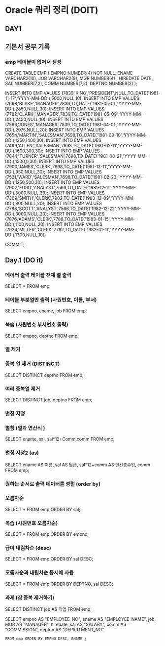# Oracle 쿼리 정리 (DOIT)

## DAY1
## 기본서 공부 기록

### emp 테이블이 없어서 생성 
CREATE TABLE EMP (
 EMPNO               NUMBER(4) NOT NULL,
 ENAME               VARCHAR2(10),
 JOB                 VARCHAR2(9),
 MGR                 NUMBER(4) ,
 HIREDATE            DATE,
 SAL                 NUMBER(7,2),
 COMM                NUMBER(7,2),
 DEPTNO              NUMBER(2) 
 );
 
INSERT INTO EMP VALUES (7839,'KING','PRESIDENT',NULL,TO_DATE('1981-11-17','YYYY-MM-DD'),5000,NULL,10);
INSERT INTO EMP VALUES (7698,'BLAKE','MANAGER',7839,TO_DATE('1981-05-01','YYYY-MM-DD'),2850,NULL,30);
INSERT INTO EMP VALUES (7782,'CLARK','MANAGER',7839,TO_DATE('1981-05-09','YYYY-MM-DD'),2450,NULL,10);
INSERT INTO EMP VALUES (7566,'JONES','MANAGER',7839,TO_DATE('1981-04-01','YYYY-MM-DD'),2975,NULL,20);
INSERT INTO EMP VALUES (7654,'MARTIN','SALESMAN',7698,TO_DATE('1981-09-10','YYYY-MM-DD'),1250,1400,30);
INSERT INTO EMP VALUES (7499,'ALLEN','SALESMAN',7698,TO_DATE('1981-02-11','YYYY-MM-DD'),1600,300,30);
INSERT INTO EMP VALUES (7844,'TURNER','SALESMAN',7698,TO_DATE('1981-08-21','YYYY-MM-DD'),1500,0,30);
INSERT INTO EMP VALUES (7900,'JAMES','CLERK',7698,TO_DATE('1981-12-11','YYYY-MM-DD'),950,NULL,30);
INSERT INTO EMP VALUES (7521,'WARD','SALESMAN',7698,TO_DATE('1981-02-23','YYYY-MM-DD'),1250,500,30);
INSERT INTO EMP VALUES (7902,'FORD','ANALYST',7566,TO_DATE('1981-12-11','YYYY-MM-DD'),3000,NULL,20);
INSERT INTO EMP VALUES (7369,'SMITH','CLERK',7902,TO_DATE('1980-12-09','YYYY-MM-DD'),800,NULL,20);
INSERT INTO EMP VALUES (7788,'SCOTT','ANALYST',7566,TO_DATE('1982-12-22','YYYY-MM-DD'),3000,NULL,20);
INSERT INTO EMP VALUES (7876,'ADAMS','CLERK',7788,TO_DATE('1983-01-15','YYYY-MM-DD'),1100,NULL,20);
INSERT INTO EMP VALUES (7934,'MILLER','CLERK',7782,TO_DATE('1982-01-11','YYYY-MM-DD'),1300,NULL,10);

COMMIT;

## Day.1 (DO it)

### 데이터 출력  테이블 전체 열 출력 
SELECT * FROM emp;

### 테이블 부분열만 출력 (사원번호, 이름, 부서)
SELECT empno, ename, job FROM emp;

### 복습 (사원번호 부서번호 출력)
SELECT empno, deptno FROM emp; 

### 열 제거
### 중복 열 제거 (DISTINCT)
SELECT  DISTINCT deptno FROM emp; 

### 여러 중복열 제거
SELECT DISTINCT job, deptno FROM emp;

### 별칭 지정
### 별칭 (열과 연산식 )
SELECT ename, sal, sal*12+Comm,comm FROM emp;

### 별칭 지정2 (as)
SELECT ename AS 이름, sal AS 월급, sal*12+comm AS 연간총수입, comm FROM emp; 

### 원하는 순서로 출력 데이터를 정렬 (order by)
### 오름차순
SELECT * FROM emp ORDER BY sal;

### 복습 (사원번호 오름차순)
 SELECT * FROM emp ORDER BY empno;
 
### 급여 내림차순 (desc)
SELECT * FROM emp ORDER BY sal DESC; 

### 오름차순과 내림차순 동시에 사용
SELECT * 
	FROM emp 
ORDER BY DEPTNO, sal DESC;

### 과제 (잡 중복 제거하기)
SELECT DISTINCT  job AS 직업 FROM emp; 

SELECT empno AS "EMPLOYEE_NO", ename AS "EMPLOYEE_NAME", job, MGR  AS "MANAGER", hiredate ,sal AS "SALARY", comm AS "COMMISSION", deptno AS "DEPARTMENT_NO" 

	FROM emp ORDER BY EMPNO DESC, ENAME ;


